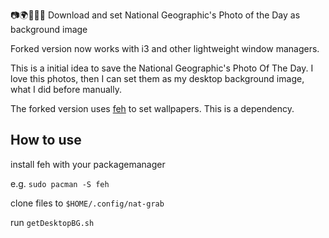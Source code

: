 :camera::earth_africa::blowfish::sunrise_over_mountains::date: Download and set National Geographic's Photo of the Day as background image

Forked version now works with i3 and other lightweight window managers.

This is a initial idea to save the National Geographic's Photo Of The Day. I love this photos, then I can set them as my desktop background image, what I did before manually.

The forked version uses [feh](https://feh.finalrewind.org/) to set wallpapers.  This is a dependency.


## How to use

install feh with your packagemanager

  e.g. `sudo pacman -S feh`

clone files to `$HOME/.config/nat-grab`

run `getDesktopBG.sh`
